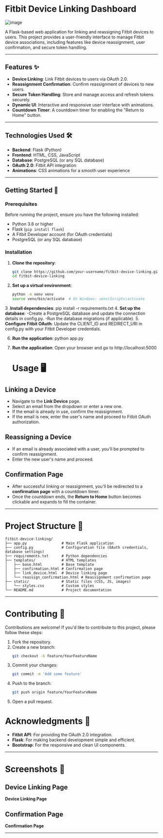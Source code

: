# Fitbit Device Linking Dashboard
![image](https://github.com/user-attachments/assets/2b9f24e7-29c4-4f7a-b693-48fc0ea7b6e6)

A Flask-based web application for linking and reassigning Fitbit devices to users. This project provides a user-friendly interface to manage Fitbit device associations, including features like device reassignment, user confirmation, and secure token handling.

---

## Features ✨

- **Device Linking**: Link Fitbit devices to users via OAuth 2.0.
- **Reassignment Confirmation**: Confirm reassignment of devices to new users.
- **Secure Token Handling**: Store and manage access and refresh tokens securely.
- **Dynamic UI**: Interactive and responsive user interface with animations.
- **Countdown Timer**: A countdown timer for enabling the "Return to Home" button.

---

## Technologies Used 🛠️

- **Backend**: Flask (Python)
- **Frontend**: HTML, CSS, JavaScript
- **Database**: PostgreSQL (or any SQL database)
- **OAuth 2.0**: Fitbit API integration
- **Animations**: CSS animations for a smooth user experience

---

## Getting Started 🚀

### Prerequisites

Before running the project, ensure you have the following installed:

- Python 3.8 or higher
- Flask (`pip install flask`)
- A Fitbit Developer account (for OAuth credentials)
- PostgreSQL (or any SQL database)

### Installation

1. **Clone the repository**:
   ```bash
   git clone https://github.com/your-username/fitbit-device-linking.git
   cd fitbit-device-linking
2. **Set up a virtual environment**:
   ```bash
   python -m venv venv
   source venv/bin/activate  # On Windows: venv\Scripts\activate
3 .**Install dependencies**:
pip install -r requirements.txt
4. **Set up the database**:
   -Create a PostgreSQL database and update the connection details in config.py.
   -Run the database migrations (if applicable).
5. **Configure Fitbit OAuth**:
   Update the CLIENT_ID and REDIRECT_URI in config.py with your Fitbit Developer credentials.

6. **Run the application**:
   python app.py

7. **Run the application**:
   Open your browser and go to http://localhost:5000

   # Usage 🖥️
## Linking a Device
- Navigate to the **Link Device** page.
- Select an email from the dropdown or enter a new one.
- If the email is already in use, confirm the reassignment.
- If the email is new, enter the user's name and proceed to Fitbit OAuth authorization.

## Reassigning a Device
- If an email is already associated with a user, you'll be prompted to confirm reassignment.
- Enter the new user's name and proceed.

## Confirmation Page
- After successful linking or reassignment, you'll be redirected to a **confirmation page** with a countdown timer.
- Once the countdown ends, the **Return to Home** button becomes clickable and expands to fill the container.

---

# Project Structure 📂
```
fitbit-device-linking/
├── app.py                # Main Flask application
├── config.py             # Configuration file (OAuth credentials, database settings)
├── requirements.txt      # Python dependencies
├── templates/            # HTML templates
│   ├── base.html         # Base template
│   ├── confirmation.html # Confirmation page
│   ├── link_device.html  # Device linking page
│   └── reassign_confirmation.html # Reassignment confirmation page
├── static/               # Static files (CSS, JS, images)
│   └── styles.css        # Custom styles
└── README.md             # Project documentation
```

---

# Contributing 🤝
Contributions are welcome! If you'd like to contribute to this project, please follow these steps:

1. Fork the repository.
2. Create a new branch:
   ```bash
   git checkout -b feature/YourFeatureName
   ```
3. Commit your changes:
   ```bash
   git commit -m 'Add some feature'
   ```
4. Push to the branch:
   ```bash
   git push origin feature/YourFeatureName
   ```
5. Open a pull request.



# Acknowledgments 🙏
- **Fitbit API**: For providing the OAuth 2.0 integration.
- **Flask**: For making backend development simple and efficient.
- **Bootstrap**: For the responsive and clean UI components.

---

# Screenshots 📸

## Device Linking Page  
**Device Linking Page**  
<!-- Add a screenshot of the link device page -->

## Confirmation Page  
**Confirmation Page**  
<!-- Add a screenshot of the confirmation page -->

---



